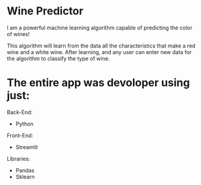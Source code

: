 # Wine Predictor

I am a powerful machine learning algorithm capable of predicting the color of wines!

This algorithm will learn from the data all the characteristics that make a red wine and a white wine. After learning, and any user can enter new data for the algorithm to classify the type of wine.

# The entire app was devoloper using just:
Back-End:
- Python

Front-End:
- Streamlit

Libraries:
- Pandas
- Sklearn
